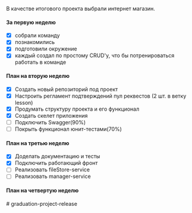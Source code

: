 В качестве итогового проекта выбрали интернет магазин.
#### За первую неделю
- [X] собрали команду
- [X] познакомились 
- [X] подготовили окружение
- [X] каждый создал по простому CRUD'у, что бы потренироваться работать в команде  
#### План на вторую неделю
- [X] Создать новый репозиторий под проект
- [X] Настроить регламент подтверждений пул реквестов (2 шт. в ветку lesson)
- [X] Продумать структуру проекта и его функционал
- [X] Создать скелет приложения
- [ ] Подключить Swagger(90%)
- [ ] Покрыть функционал юнит-тестами(70%)

#### План на третью неделю
- [X] Доделать документацию и тесты
- [X] Подключить работающий фронт
- [ ] Реализовать fileStore-service
- [ ] Реализовать manager-service

#### План на четвертую неделю
#   g r a d u a t i o n - p r o j e c t - r e l e a s e  
 
